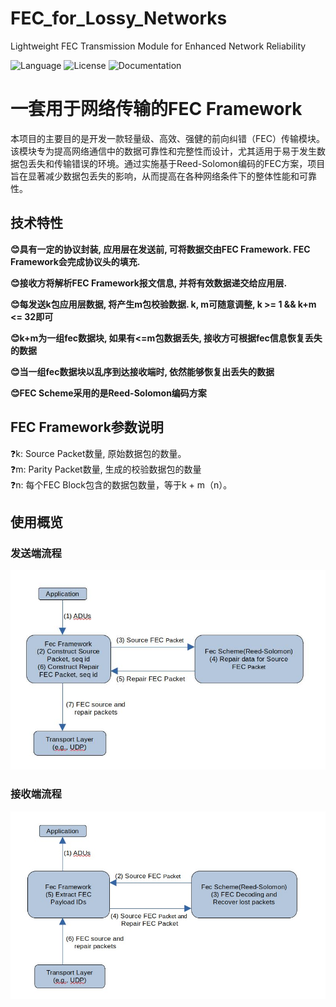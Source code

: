 # FEC_for_Lossy_Networks
Lightweight FEC Transmission Module for Enhanced Network Reliability

![Language](https://img.shields.io/badge/language-c-brightgreen)
![License](https://img.shields.io/badge/license-MIT-yellow)
![Documentation](https://img.shields.io/badge/documentation-yes-brightgreen)

# 一套用于网络传输的FEC Framework
本项目的主要目的是开发一款轻量级、高效、强健的前向纠错（FEC）传输模块。该模块专为提高网络通信中的数据可靠性和完整性而设计，尤其适用于易于发生数据包丢失和传输错误的环境。通过实施基于Reed-Solomon编码的FEC方案，项目旨在显著减少数据包丢失的影响，从而提高在各种网络条件下的整体性能和可靠性。

## 技术特性

**😊具有一定的协议封装, 应用层在发送前, 可将数据交由FEC Framework. FEC Framework会完成协议头的填充.**

**😊接收方将解析FEC Framework报文信息, 并将有效数据递交给应用层.**

**😊每发送k包应用层数据, 将产生m包校验数据. k, m可随意调整, k >= 1 && k+m <= 32即可**

**😊k+m为一组fec数据块, 如果有<=m包数据丢失, 接收方可根据fec信息恢复丢失的数据**

**😊当一组fec数据块以乱序到达接收端时, 依然能够恢复出丢失的数据**

**😊FEC Scheme采用的是Reed-Solomon编码方案**

## FEC Framework参数说明
❓k: Source Packet数量, 原始数据包的数量。  
❓m: Parity Packet数量, 生成的校验数据包的数量  
❓n: 每个FEC Block包含的数据包数量，等于k + m（n）。

## 使用概览

### 发送端流程
![发送端流程](/doc/image/sender_op.jpeg)

### 接收端流程
![接收端流程](/doc/image/recver_op.jpg)
